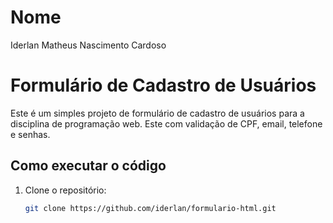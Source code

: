 # Nome
   Iderlan Matheus Nascimento Cardoso

# Formulário de Cadastro de Usuários

Este é um simples projeto de formulário de cadastro de usuários para a disciplina de programação web. Este com validação de CPF, email, telefone e senhas.

## Como executar o código

1. Clone o repositório:
   ```bash
   git clone https://github.com/iderlan/formulario-html.git
